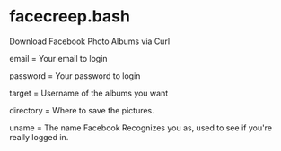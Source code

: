 # facecreep.bash
Download Facebook Photo Albums via Curl

email = Your email to login

password = Your password to login

target = Username of the albums you want

directory = Where to save the pictures.

uname = The name Facebook Recognizes you as, used to see if you're really logged in.

